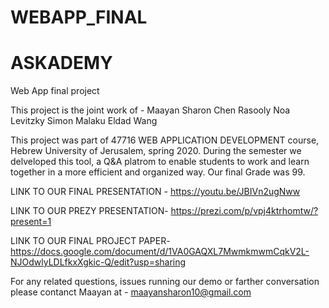 # WEBAPP_FINAL
# ASKADEMY
Web App final project

This project is the joint work of -
Maayan Sharon
Chen Rasooly
Noa Levitzky
Simon Malaku
Eldad Wang

This project was part of 47716 WEB APPLICATION DEVELOPMENT course, Hebrew University of Jerusalem, spring 2020.
During the semester we delveloped this tool, a Q&A platrom to enable students to work and learn together in a more efficient and organized way.
Our final Grade was 99.


LINK TO OUR FINAL PRESENTATION - 
https://youtu.be/JBIVn2ugNww 

LINK TO OUR PREZY PRESENTATION- 
https://prezi.com/p/vpj4ktrhomtw/?present=1

LINK TO OUR FINAL PROJECT PAPER- 
https://docs.google.com/document/d/1VA0GAQXL7MwmkmwmCqkV2L-NJOdwlyLDLfkxXgkic-Q/edit?usp=sharing

For any related questions, issues running our demo or farther conversation please contanct Maayan at - maayansharon10@gmail.com
